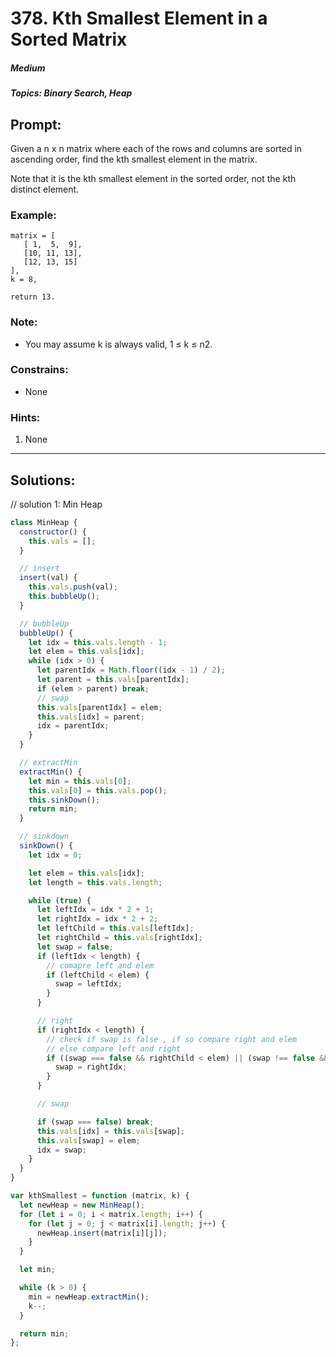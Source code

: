 # 378. Kth Smallest Element in a Sorted Matrix

##### Medium

##### Topics: Binary Search, Heap

## Prompt:

Given a n x n matrix where each of the rows and columns are sorted in ascending order, find the kth smallest element in the matrix.

Note that it is the kth smallest element in the sorted order, not the kth distinct element.

### Example:

```
matrix = [
   [ 1,  5,  9],
   [10, 11, 13],
   [12, 13, 15]
],
k = 8,

return 13.

```

### Note:

- You may assume k is always valid, 1 ≤ k ≤ n2.

### Constrains:

- None

### Hints:

1. None

---

## Solutions:

// solution 1: Min Heap

```javascript
class MinHeap {
  constructor() {
    this.vals = [];
  }

  // insert
  insert(val) {
    this.vals.push(val);
    this.bubbleUp();
  }

  // bubbleUp
  bubbleUp() {
    let idx = this.vals.length - 1;
    let elem = this.vals[idx];
    while (idx > 0) {
      let parentIdx = Math.floor((idx - 1) / 2);
      let parent = this.vals[parentIdx];
      if (elem > parent) break;
      // swap
      this.vals[parentIdx] = elem;
      this.vals[idx] = parent;
      idx = parentIdx;
    }
  }

  // extractMin
  extractMin() {
    let min = this.vals[0];
    this.vals[0] = this.vals.pop();
    this.sinkDown();
    return min;
  }

  // sinkdown
  sinkDown() {
    let idx = 0;

    let elem = this.vals[idx];
    let length = this.vals.length;

    while (true) {
      let leftIdx = idx * 2 + 1;
      let rightIdx = idx * 2 + 2;
      let leftChild = this.vals[leftIdx];
      let rightChild = this.vals[rightIdx];
      let swap = false;
      if (leftIdx < length) {
        // comapre left and elem
        if (leftChild < elem) {
          swap = leftIdx;
        }
      }

      // right
      if (rightIdx < length) {
        // check if swap is false , if so compare right and elem
        // else compare left and right
        if ((swap === false && rightChild < elem) || (swap !== false && rightChild < elem && rightChild < leftChild)) {
          swap = rightIdx;
        }
      }

      // swap

      if (swap === false) break;
      this.vals[idx] = this.vals[swap];
      this.vals[swap] = elem;
      idx = swap;
    }
  }
}

var kthSmallest = function (matrix, k) {
  let newHeap = new MinHeap();
  for (let i = 0; i < matrix.length; i++) {
    for (let j = 0; j < matrix[i].length; j++) {
      newHeap.insert(matrix[i][j]);
    }
  }

  let min;

  while (k > 0) {
    min = newHeap.extractMin();
    k--;
  }

  return min;
};
```
